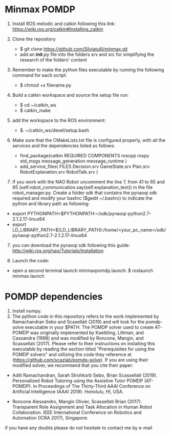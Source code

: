 # Minmax POMDP

1) Install ROS melodic and catkin following this link: https://wiki.ros.org/catkin#Installing_catkin
2) Clone the repository 
    - $ git clone https://github.com/Silviatulli/minmax.git 
    - add an __init__.py file into the folders srv and src for simplifying the research of the folders' content 
2) Remember to make the python files executable by running the following command for each script:
    - $ chmod +x filename.py
3) Build a catkin workspace and source the setup file run:
    - $ cd ~/catkin_ws
    - $ catkin_make
4) add the workspace to the ROS environment:
    - $. ~/catkin_ws/devel/setup.bash
5) Make sure that the CMakeLists.txt file is configured properly, with all the services and the dependencies listed as follows:
    - find_package(catkin REQUIRED COMPONENTS
      roscpp
      rospy
      std_msgs
      message_generation
      message_runtime
    )
    - add_service_files(
       FILES
       Decision.srv
       GameState.srv
       Plan.srv
       RobotExplanation.srv
       RobotTalk.srv
     )

6) If you work with the NAO Robot uncomment the line 7, from 41 to 65 and 85 (self.robot_communication.say(self.explanation_text)) in the file robot_manager.py.
Create a folder sdk that contains the pynaoqi sdk required and modify your bashrc ($gedit ~/.bashrc) to indicate the python and library path as following:
- export PYTHONPATH=$PYTHONPATH:~/sdk/pynaoqi-python2.7-2.1.2.17-linux64
- export LD_LIBRARY_PATH=${LD_LIBRARY_PATH}:/home/<your_pc_name>/sdk/pynaoqi-python2.7-2.1.2.17-linux64

7) you can download the pynaoqi sdk following this guide: http://wiki.ros.org/nao/Tutorials/Installation

8) Launch the code: 
- open a second terminal launch minmaxpomdp.launch: $ roslaunch minmax.launch

# POMDP dependencies
1) Install numpy.
2) The python code in this repository refers to the work implemented by Ramachandran Sebo and Scasellati (2019) and will look for the pomdp-solve executable in your $PATH. The POMDP solver used to create AT-POMDP was originally implemented by Kaelbling, Littman, and Cassandra (1998) and was modified by Roncone, Mangin, and Scassellati (2017). Please refer to their instructions on installing this executable by reading the section titled "Prerequisites for using the POMDP solvers" and utilizing the code they reference at (https://github.com/scazlab/pomdp-solve). If you are using their modified solver, we recommend that you cite their paper:

- Aditi Ramachandran, Sarah Strohkorb Sebo, Brian Scassellati (2019). Personalized Robot Tutoring using the Assistive Tutor POMDP (AT-POMDP). In Proceedings of The Thirty-Third AAAI Conference on Artificial Intelligence (AAAI 2019). Honolulu, HI, USA.

- Roncone Alessandro, Mangin Olivier, Scassellati Brian (2017). Transparent Role Assignment and Task Allocation in Human Robot Collaboration. IEEE International Conference on Robotics and Automation (ICRA 2017), Singapore.


if you have any doubts please do not hesitate to contact me by e-mail
